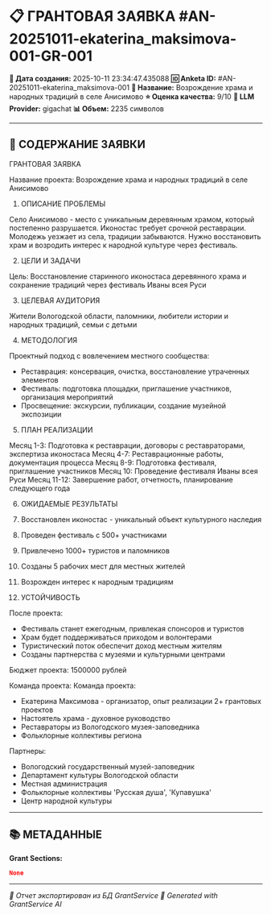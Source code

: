# 📋 ГРАНТОВАЯ ЗАЯВКА #AN-20251011-ekaterina_maksimova-001-GR-001

**📅 Дата создания:** 2025-10-11 23:34:47.435088
**🆔 Anketa ID:** #AN-20251011-ekaterina_maksimova-001
**📝 Название:** Возрождение храма и народных традиций в селе Анисимово
**⭐ Оценка качества:** 9/10
**🤖 LLM Provider:** gigachat
**📊 Объем:** 2235 символов

---

## 📄 СОДЕРЖАНИЕ ЗАЯВКИ

ГРАНТОВАЯ ЗАЯВКА

Название проекта: Возрождение храма и народных традиций в селе Анисимово

1. ОПИСАНИЕ ПРОБЛЕМЫ

Село Анисимово - место с уникальным деревянным храмом, который постепенно разрушается.
Иконостас требует срочной реставрации. Молодежь уезжает из села, традиции забываются.
Нужно восстановить храм и возродить интерес к народной культуре через фестиваль.

2. ЦЕЛИ И ЗАДАЧИ

Цель: Восстановление старинного иконостаса деревянного храма и сохранение традиций через фестиваль Иваны всея Руси

3. ЦЕЛЕВАЯ АУДИТОРИЯ

Жители Вологодской области, паломники, любители истории и народных традиций, семьи с детьми

4. МЕТОДОЛОГИЯ

Проектный подход с вовлечением местного сообщества:
- Реставрация: консервация, очистка, восстановление утраченных элементов
- Фестиваль: подготовка площадки, приглашение участников, организация мероприятий
- Просвещение: экскурсии, публикации, создание музейной экспозиции

5. ПЛАН РЕАЛИЗАЦИИ

Месяц 1-3: Подготовка к реставрации, договоры с реставраторами, экспертиза иконостаса
Месяц 4-7: Реставрационные работы, документация процесса
Месяц 8-9: Подготовка фестиваля, приглашение участников
Месяц 10: Проведение фестиваля Иваны всея Руси
Месяц 11-12: Завершение работ, отчетность, планирование следующего года

6. ОЖИДАЕМЫЕ РЕЗУЛЬТАТЫ

1. Восстановлен иконостас - уникальный объект культурного наследия
2. Проведен фестиваль с 500+ участниками
3. Привлечено 1000+ туристов и паломников
4. Созданы 5 рабочих мест для местных жителей
5. Возрожден интерес к народным традициям

7. УСТОЙЧИВОСТЬ

После проекта:
- Фестиваль станет ежегодным, привлекая спонсоров и туристов
- Храм будет поддерживаться приходом и волонтерами
- Туристический поток обеспечит доход местным жителям
- Созданы партнерства с музеями и культурными центрами

Бюджет проекта: 1500000 рублей

Команда проекта:
Команда проекта:
- Екатерина Максимова - организатор, опыт реализации 2+ грантовых проектов
- Настоятель храма - духовное руководство
- Реставраторы из Вологодского музея-заповедника
- Фольклорные коллективы региона

Партнеры:
- Вологодский государственный музей-заповедник
- Департамент культуры Вологодской области
- Местная администрация
- Фольклорные коллективы 'Русская душа', 'Купавушка'
- Центр народной культуры


---

## 📚 МЕТАДАННЫЕ

**Grant Sections:**
```json
None
```

---

*📄 Отчет экспортирован из БД GrantService*
*🤖 Generated with GrantService AI*
